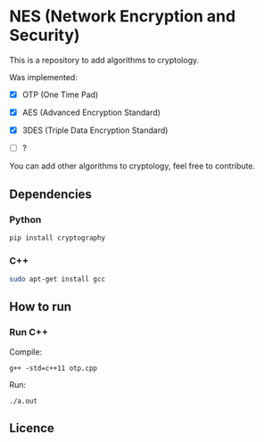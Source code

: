 # NES (Network Encryption and Security)

This is a repository to add algorithms to cryptology.

Was implemented:

- [x] OTP (One Time Pad)
- [x] AES (Advanced Encryption Standard)
- [x] 3DES (Triple Data Encryption Standard)
- [ ] ?


You can add other algorithms to cryptology, feel free to contribute.


## Dependencies

### Python
```sh
pip install cryptography
```

### C++
```sh
sudo apt-get install gcc
```
## How to run

### Run C++
Compile:

```g++
g++ -std=c++11 otp.cpp
```

Run:
```g++
./a.out
```
## Licence